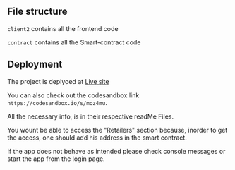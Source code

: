 ## File structure

`client2` contains all the frontend code

`contract` contains all the Smart-contract code

## Deployment

The project is deplyoed at [Live site](https://flipkards.vercel.app/)

You can also check out the codesandbox link `https://codesandbox.io/s/moz4mu`.

All the necessary info, is in their respective readMe Files.

You wount be able to access the "Retailers" section because, inorder to get the access, one should add his address in the smart contract.

If the app does not behave as intended please check console messages or start the app from the login page.
